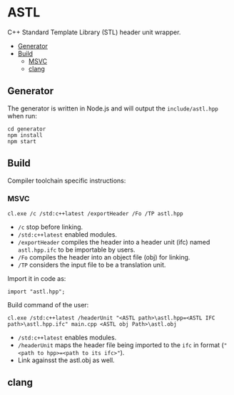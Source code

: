 # ASTL

C++ Standard Template Library (STL) header unit wrapper.

-   [Generator](#generator)
-   [Build](#build)
    -   [MSVC](#msvc)
    -   [clang](#clang)

## Generator

The generator is written in Node.js and will output the `include/astl.hpp` when run:

```
cd generator
npm install
npm start
```

## Build

Compiler toolchain specific instructions:

### MSVC

```
cl.exe /c /std:c++latest /exportHeader /Fo /TP astl.hpp
```

-   `/c` stop before linking.
-   `/std:c++latest` enabled modules.
-   `/exportHeader` compiles the header into a header unit (ifc) named `astl.hpp.ifc` to be importable by users.
-   `/Fo` compiles the header into an object file (obj) for linking.
-   `/TP` considers the input file to be a translation unit.

Import it in code as:

```
import "astl.hpp";
```

Build command of the user:

```
cl.exe /std:c++latest /headerUnit "<ASTL path>\astl.hpp=<ASTL IFC path>\astl.hpp.ifc" main.cpp <ASTL obj Path>\astl.obj
```

-   `/std:c++latest` enables modules.
-   `/headerUnit` maps the header file being imported to the `ifc` in format (`"<path to hpp>=<path to its ifc>"`).
-   Link againsst the astl.obj as well.

## clang

